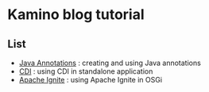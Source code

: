 <!--
    Licensed to the Apache Software Foundation (ASF) under one or more
    contributor license agreements.  See the NOTICE file distributed with
    this work for additional information regarding copyright ownership.
    The xxx licenses this file to You under the Apache License, Version 2.0
    (the "License"); you may not use this file except in compliance with
    the License.  You may obtain a copy of the License at

       http://www.apache.org/licenses/LICENSE-2.0

    Unless required by applicable law or agreed to in writing, software
    distributed under the License is distributed on an "AS IS" BASIS,
    WITHOUT WARRANTIES OR CONDITIONS OF ANY KIND, either express or implied.
    See the License for the specific language governing permissions and
    limitations under the License.
-->
# Kamino blog tutorial

## List

* [Java Annotations]([https://github.com/fpapon/blog-tutorial/java-annotations]) : creating and using Java annotations
* [CDI]([https://github.com/fpapon/blog-tutorial/cdi]) : using CDI in standalone application
* [Apache Ignite]([https://github.com/fpapon/blog-tutorial/ignite]) : using Apache Ignite in OSGi